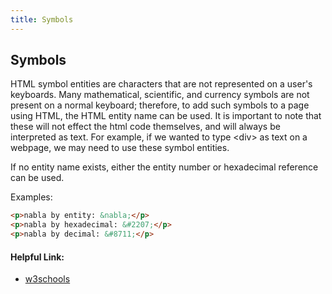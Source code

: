 ```yaml
---
title: Symbols
---
```

## Symbols

HTML symbol entities are characters that are not represented on a user's keyboards. Many mathematical, scientific, and currency symbols
are not present on a normal keyboard; therefore, to add such symbols to a page using HTML, the HTML entity name can be used.
It is important to note that these will not effect the html code themselves, and will always be interpreted as text. For example, if we wanted to type &lt;div&gt; as text on a webpage, we may need to use these symbol entities.

If no entity name exists, either the entity number or hexadecimal reference can be used.

Examples:

```html
<p>nabla by entity: &nabla;</p>
<p>nabla by hexadecimal: &#2207;</p>
<p>nabla by decimal: &#8711;</p>
  ```


#### Helpful Link:
<ul>
  <li><a href='https://www.w3schools.com/html/html_symbols.asp' target='_blank' rel='nofollow'>w3schools</a></li>
</ul>


